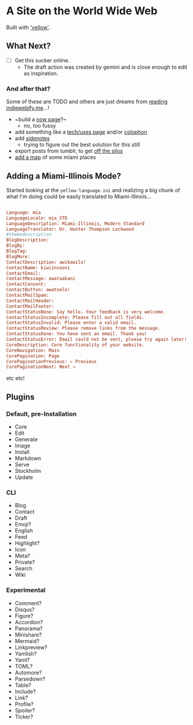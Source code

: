 # A Site on the World Wide Web

Built with ['yellow'](https://datenstrom.se/yellow/).

## What Next?

- [ ] Get this sucker online.
    - The draft action was created by gemini and is close enough to edit as inspiration.

### And after that?

Some of these are TODO and others are just dreams from [reading indiewebify.me](https://indiewebify.me/)...!

- ~build a [now page](https://nownownow.com/about)?~
    - no, too fussy
- add something like a [tech/uses page](https://uses.tech/) and/or [colophon](https://indieweb.org/colophon) 
- add [sidenotes](https://gwern.net/sidenote)
    - trying to figure out the best solution for this still
- export posts from tumblr, to get [off the silos](https://indieweb.org/export#Silos)
- [add a map](https://github.com/GiovanniSalmeri/yellow-openstreetmap) of some miami places

## Adding a Miami-Illinois Mode?

Started looking at the `yellow-language.ini` and realizing a big chunk of what I'm doing could be easily translated to Miami-Illinois...

```ini

Language: mia
LanguageLocale: mia_STD
LanguageDescription: Miami-Illinois, Modern Standard
LanguageTranslator: Dr. Hunter Thompson Lockwood
#themedescription
BlogDescription:
BlogBy:
BlogTag:
BlogMore: 
ContactDescription: awikawilo!
ContactName: kiwiinsooni
ContactEmail: 
ContactMessage: awataakani
ContactConsent:
ContactButton: awatoolo!
ContactMailSpam:
ContactMailHeader: 
ContactMailFooter:
ContactStatusNone: Say hello. Your feedback is very welcome.
ContactStatusIncomplete: Please fill out all fields.
ContactStatusInvalid: Please enter a valid email.
ContactStatusReview: Please remove links from the message.
ContactStatusDone: You have sent an email. Thank you!
ContactStatusError: Email could not be sent, please try again later!
CoreDescription: Core functionality of your website.
CoreNavigation: Main
CorePagination: Page
CorePaginationPrevious: ← Previous
CorePaginationNext: Next →
```
etc etc!

## Plugins
### Default, pre-Installation

- Core
- Edit
- Generate
- Image
- Install
- Markdown
- Serve
- Stockholm
- Update

### CLI

- Blog
- Contact
- Draft
- Emoji?
- English
- Feed
- Highlight?
- Icon
- Meta?
- Private?
- Search
- Wiki

### Experimental

- Comment?
- Disqus?
- Figure?
- Accordion?
- Panorama?
- Minishare?
- Mermaid?
- Linkpreview?
- Yamlish?
- Yaml?
- TOML?
- Automore?
- Parsedown?
- Table?
- Include?
- Link?
- Profile?
- Spoiler?
- Ticker?





